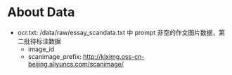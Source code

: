 # About Data

* ocr.txt: /data/raw/essay_scandata.txt 中 prompt 非空的作文图片数据，第二批待标注数据
  * image_id
  * scanimage_prefix: http://klximg.oss-cn-beijing.aliyuncs.com/scanimage/